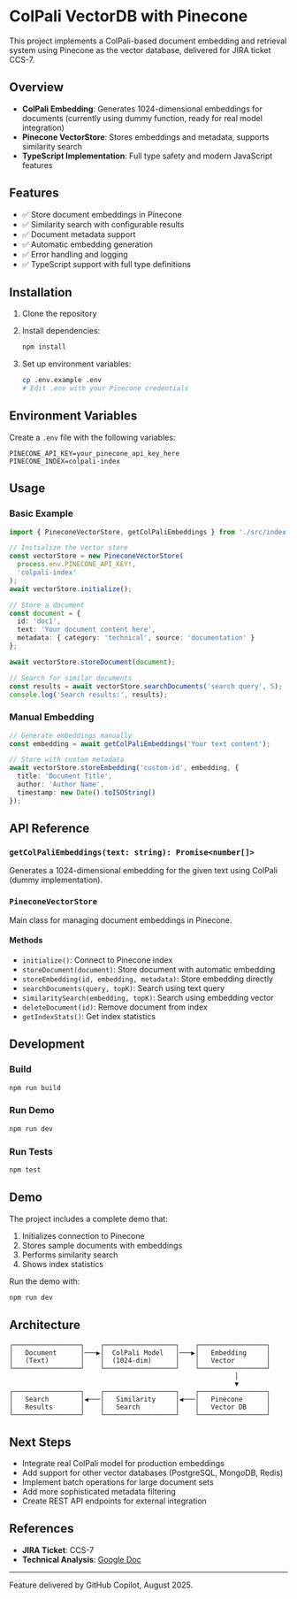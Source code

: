 # ColPali VectorDB with Pinecone

This project implements a ColPali-based document embedding and retrieval system using Pinecone as the vector database, delivered for JIRA ticket CCS-7.

## Overview

- **ColPali Embedding**: Generates 1024-dimensional embeddings for documents (currently using dummy function, ready for real model integration)
- **Pinecone VectorStore**: Stores embeddings and metadata, supports similarity search
- **TypeScript Implementation**: Full type safety and modern JavaScript features

## Features

- ✅ Store document embeddings in Pinecone
- ✅ Similarity search with configurable results
- ✅ Document metadata support
- ✅ Automatic embedding generation
- ✅ Error handling and logging
- ✅ TypeScript support with full type definitions

## Installation

1. Clone the repository
2. Install dependencies:
   ```bash
   npm install
   ```

3. Set up environment variables:
   ```bash
   cp .env.example .env
   # Edit .env with your Pinecone credentials
   ```

## Environment Variables

Create a `.env` file with the following variables:

```env
PINECONE_API_KEY=your_pinecone_api_key_here
PINECONE_INDEX=colpali-index
```

## Usage

### Basic Example

```typescript
import { PineconeVectorStore, getColPaliEmbeddings } from './src/index';

// Initialize the vector store
const vectorStore = new PineconeVectorStore(
  process.env.PINECONE_API_KEY!,
  'colpali-index'
);
await vectorStore.initialize();

// Store a document
const document = {
  id: 'doc1',
  text: 'Your document content here',
  metadata: { category: 'technical', source: 'documentation' }
};

await vectorStore.storeDocument(document);

// Search for similar documents
const results = await vectorStore.searchDocuments('search query', 5);
console.log('Search results:', results);
```

### Manual Embedding

```typescript
// Generate embeddings manually
const embedding = await getColPaliEmbeddings('Your text content');

// Store with custom metadata
await vectorStore.storeEmbedding('custom-id', embedding, {
  title: 'Document Title',
  author: 'Author Name',
  timestamp: new Date().toISOString()
});
```

## API Reference

### `getColPaliEmbeddings(text: string): Promise<number[]>`

Generates a 1024-dimensional embedding for the given text using ColPali (dummy implementation).

### `PineconeVectorStore`

Main class for managing document embeddings in Pinecone.

#### Methods

- `initialize()`: Connect to Pinecone index
- `storeDocument(document)`: Store document with automatic embedding
- `storeEmbedding(id, embedding, metadata)`: Store embedding directly
- `searchDocuments(query, topK)`: Search using text query
- `similaritySearch(embedding, topK)`: Search using embedding vector
- `deleteDocument(id)`: Remove document from index
- `getIndexStats()`: Get index statistics

## Development

### Build

```bash
npm run build
```

### Run Demo

```bash
npm run dev
```

### Run Tests

```bash
npm test
```

## Demo

The project includes a complete demo that:

1. Initializes connection to Pinecone
2. Stores sample documents with embeddings
3. Performs similarity search
4. Shows index statistics

Run the demo with:

```bash
npm run dev
```

## Architecture

```
┌─────────────────┐    ┌──────────────────┐    ┌─────────────────┐
│   Document      │───▶│  ColPali Model   │───▶│   Embedding     │
│   (Text)        │    │  (1024-dim)      │    │   Vector        │
└─────────────────┘    └──────────────────┘    └─────────────────┘
                                                         │
                                                         ▼
┌─────────────────┐    ┌──────────────────┐    ┌─────────────────┐
│   Search        │◀───│   Similarity     │◀───│   Pinecone      │
│   Results       │    │   Search         │    │   Vector DB     │
└─────────────────┘    └──────────────────┘    └─────────────────┘
```

## Next Steps

- Integrate real ColPali model for production embeddings
- Add support for other vector databases (PostgreSQL, MongoDB, Redis)
- Implement batch operations for large document sets
- Add more sophisticated metadata filtering
- Create REST API endpoints for external integration

## References

- **JIRA Ticket**: CCS-7
- **Technical Analysis**: [Google Doc](https://docs.google.com/document/d/19_CtqiIQKOoY5BmO79OKLtHRrV2vVoOlEqMBEdBXT3s/edit?usp=drive_link)

---

Feature delivered by GitHub Copilot, August 2025.